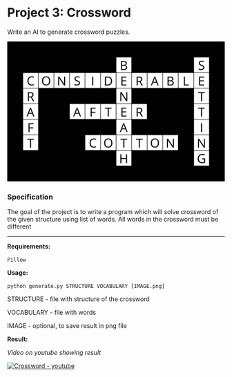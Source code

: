 # Project 3: Crossword

Write an AI to generate crossword puzzles.

![crossword](https://github.com/akovalyo/CS50AI/blob/master/week03/crossword/data/cross.png?raw=true)

### Specification

The goal of the project is to write a program which will solve crossword of the given structure using list of words. All words in the crossword must be different

***

**Requirements:**

```
Pillow
```

**Usage:**

```
python generate.py STRUCTURE VOCABULARY [IMAGE.png]
```

STRUCTURE - file with structure of the crossword

VOCABULARY - file with words

IMAGE - optional, to save result in png file

**Result:**

*Video on youtube showing result*

[![Crossword - youtube](https://img.youtube.com/vi/6e9ojqtppqA/0.jpg)](https://youtu.be/6e9ojqtppqA)
